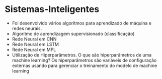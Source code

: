 # Sistemas-Inteligentes
- Foi desenvolvido vários algoritmos para aprendizado de máquina e redes neurais.
- Algoritmo de aprendizagem supervisionado (classificação)
- Rede Neural em CNN
- Rede Neural em LSTM
- Rede Neural em MPL
- Utilização de Hiperparâmetros. O que são hiperparâmetros de uma machine learning?
Os hiperparâmetros são variáveis de configuração externas usando para gerenciar o treinamento do modelo de machine learning

